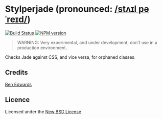 # Stylperjade (pronounced: <a href="http://www.fromtexttospeech.com/texttospeech_output_files/0551594001424423586/4996907.mp3" target="_blank">/stʌɪl pəˈreɪd/</a>)

[![Build Status](https://travis-ci.org/benedfit/stylperjade.svg)](https://travis-ci.org/benedfit/stylperjade)
[![NPM version](https://badge.fury.io/js/stylperjade.svg)](http://badge.fury.io/js/stylperjade)

> WARNING: Very experimental, and under development, don't use in a production environment.

Checks Jade against CSS, and vice versa, for orphaned classes.


## Credits
[Ben Edwards](https://github.com/benedfit/)

## Licence
Licensed under the [New BSD License](http://opensource.org/licenses/bsd-license.php)
